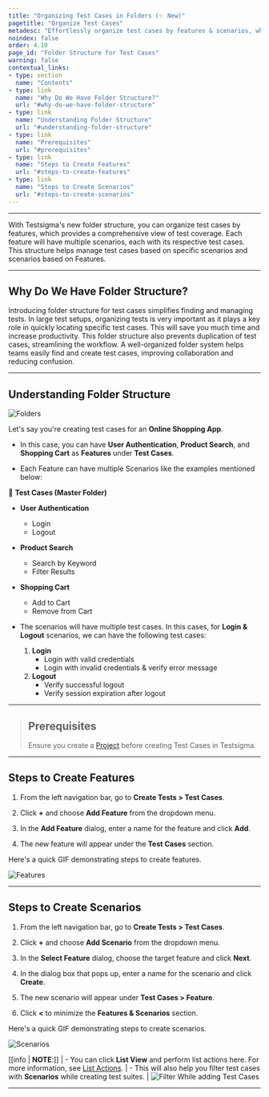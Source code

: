 ```yaml
---
title: "Organizing Test Cases in Folders (✨ New)"
pagetitle: "Organize Test Cases"
metadesc: "Effortlessly organize test cases by features & scenarios, which provides a complete view of test coverage. The folder structure also simplifies the navigation."
noindex: false
order: 4.10
page_id: "Folder Structure for Test Cases"
warning: false
contextual_links:
- type: section
  name: "Contents"
- type: link
  name: "Why Do We Have Folder Structure?"
  url: "#why-do-we-have-folder-structure"
- type: link
  name: "Understanding Folder Structure"
  url: "#understanding-folder-structure"
- type: link
  name: "Prerequisites"
  url: "#prerequisites"
- type: link
  name: "Steps to Create Features"
  url: "#steps-to-create-features"
- type: link
  name: "Steps to Create Scenarios"
  url: "#steps-to-create-scenarios"
---
```


---

With Testsigma's new folder structure, you can organize test cases by features, which provides a comprehensive view of test coverage. Each feature will have multiple scenarios, each with its respective test cases. This structure helps manage test cases based on specific scenarios and scenarios based on Features.

---

## **Why Do We Have Folder Structure?**
Introducing folder structure for test cases simplifies finding and managing tests. In large test setups, organizing tests is very important as it plays a key role in quickly locating specific test cases. This will save you much time and increase productivity. This folder structure also prevents duplication of test cases, streamlining the workflow. A well-organized folder system helps teams easily find and create test cases, improving collaboration and reducing confusion.

---

## **Understanding Folder Structure**

![Folders](https://s3.amazonaws.com/static-docs.testsigma.com/new_images/projects/applications/FlowofFolders.png)

Let's say you're creating test cases for an **Online Shopping App**. 

- In this case, you can have **User Authentication**, **Product Search**, and **Shopping Cart** as **Features** under **Test Cases**. 

- Each Feature can have multiple Scenarios like the examples mentioned below:

📁 **Test Cases (Master Folder)**
   - **User Authentication**
       - Login
       - Logout
   - **Product Search**
       - Search by Keyword
       - Filter Results
   - **Shopping Cart**
       - Add to Cart
       - Remove from Cart

- The scenarios will have multiple test cases. In this cases, for **Login & Logout** scenarios, we can have the following test cases:
    1. **Login**
       - Login with valid credentials
       - Login with invalid credentials & verify error message
    2. **Logout**
       - Verify successful logout
       - Verify session expiration after logout

---

> ## **Prerequisites**
>
> Ensure you create a [Project](https://testsigma.com/docs/projects/overview/) before creating Test Cases in Testsigma. 

---

## **Steps to Create Features** 

1. From the left navigation bar, go to **Create Tests > Test Cases**.

2. Click **+** and choose **Add Feature** from the dropdown menu.

3. In the **Add Feature** dialog, enter a name for the feature and click **Add**.

4. The new feature will appear under the **Test Cases** section.

Here's a quick GIF demonstrating steps to create features. 

![Features](https://s3.amazonaws.com/static-docs.testsigma.com/new_images/projects/applications/FeatureFlow.gif)

---

## **Steps to Create Scenarios**

1. From the left navigation bar, go to **Create Tests > Test Cases**.

2. Click **+** and choose **Add Scenario** from the dropdown menu.

3. In the **Select Feature** dialog, choose the target feature and click **Next**. 

4. In the dialog box that pops up, enter a name for the scenario and click **Create**.

5. The new scenario will appear under **Test Cases > Feature**.

6. Click **<** to minimize the **Features & Scenarios** section.

Here's a quick GIF demonstrating steps to create scenarios. 

![Scenarios](https://s3.amazonaws.com/static-docs.testsigma.com/new_images/projects/applications/ScenarioFlow.gif)

[[info | **NOTE**:]]
| - You can click **List View** and perform list actions here. For more information, see [List Actions](https://testsigma.com/docs/test-cases/manage/list-actions/).
| - This will also help you filter test cases with **Scenarios** while creating test suites.
| ![Filter While adding Test Cases](https://s3.amazonaws.com/static-docs.testsigma.com/new_images/projects/applications/FilterScenarios_TestSuites.png)

---